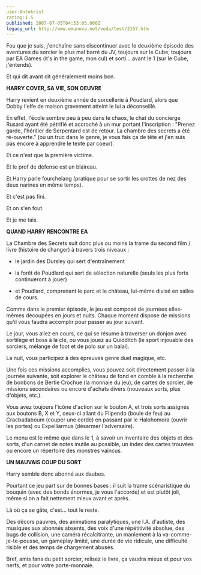 ```yaml
---
user:Antekrist
rating:1.5
published: 2007-07-05T04:53:05.000Z
legacy_url: http://www.emunova.net/veda/test/2157.htm
---
```

Fou que je suis, j'enchaîne sans discontinuer avec le deuxième épisode des aventures du sorcier le plus mal barré du JV, toujours sur le Cube, toujours par EA Games (it's in the game, mon cul) et sorti... avant le 1 (sur le Cube, j'entends).  

Et qui dit avant dit généralement moins bon.  

  

**HARRY COVER, SA VIE, SON OEUVRE**  

Harry revient en deuxième année de sorcellerie à Poudlard, alors que Dobby l'elfe de maison gravement atteint le lui a déconseillé.  

En effet, l'école sombre peu à peu dans le chaos, le chat du concierge Rusard ayant été pétrifié et accroché à un mur portant l'inscription : "Prenez garde, l'héritier de Serpentard est de retour. La chambre des secrets a été ré-ouverte." (ou un truc dans le genre, je vous fais ça de tête et j'en suis pas encore à apprendre le texte par coeur).  

Et ce n'est que la première victime.  

Et le prof de défense est un blaireau.  

Et Harry parle fourchelang (pratique pour se sortir les crottes de nez des deux narines en même temps).  

Et c'est pas fini.  

Et on s'en fout.  

Et je me tais.  

  

**QUAND HARRY RENCONTRE EA**  

La Chambre des Secrets suit donc plus ou moins la trame du second film / livre (histoire de changer) à travers trois niveaux :  

- le jardin des Dursley qui sert d'entraînement  

- la forêt de Poudlard qui sert de sélection naturelle (seuls les plus forts continueront à jouer)  

- et Poudlard, comprenant le parc et le château, lui-même divisé en salles de cours.  

  

Comme dans le premier épisode, le jeu est composé de journées elles-mêmes découpées en jours et nuits. Chaque moment dispose de missions qu'il vous faudra accomplir pour passer au jour suivant.  

Le jour, vous allez en cours, ce qui se résume à traverser un donjon avec sortilège et boss à la clé, ou vous jouez au Quidditch (le sport injouable des sorciers, mélange de foot et de polo sur un balai).  

La nuit, vous participez à des épreuves genre duel magique, etc.  

Une fois ces missions accomplies, vous pouvez soit directement passer à la journée suivante, soit explorer le château de fond en comble à la recherche de bonbons de Bertie Crochue (la monnaie du jeu), de cartes de sorcier, de missions secondaires ou encore d'achats divers (nouveaux sorts, plus d'objets, etc.).  

  

Vous avez toujours l'icône d'action sur le bouton A, et trois sorts assignés aux boutons B, X et Y, ceux-ci allant du Flipendo (boule de feu) au Cracbadaboum (couper une corde) en passant par le Halohomora (ouvrir les portes) ou Expelliarmus (désarmer l'adversaire).  

Le menu est le même que dans le 1, à savoir un inventaire des objets et des sorts, d'un carnet de notes inutile au possible, un index des cartes trouvées ou encore un répertoire des monstres vaincus.  

  

**UN MAUVAIS COUP DU SORT**  

Harry semble donc abonné aux daubes.  

Pourtant ce jeu part sur de bonnes bases : il suit la trame scénaristique du bouquin (avec des bonds énormes, je vous l'accorde) et est plutôt joli, même si on a fait nettement mieux avant et après.  

Là où ça se gâte, c'est... tout le reste.  

Des décors pauvres, des animations paralytiques, une I.A. d'autiste, des musiques aux abonnés absents, des voix d'une répétitivité absolue, des bugs de collision, une caméra récalcitrante, un maniement à la va-comme-je-te-pousse, un gameplay limité, une durée de vie ridicule, une difficulté risible et des temps de chargement abusés.  

  

Bref, amis fans du petit sorcier, relisez le livre, ça vaudra mieux et pour vos nerfs, et pour votre porte-monnaie.